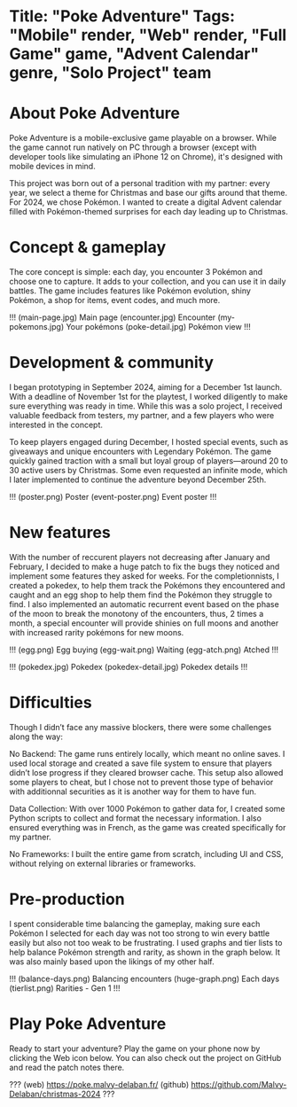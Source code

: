 Title: "Poke Adventure"
Tags: "Mobile" render, "Web" render, "Full Game" game, "Advent Calendar" genre, "Solo Project" team
=====
# About Poke Adventure
Poke Adventure is a mobile-exclusive game playable on a browser. While the game cannot run natively on PC through a browser (except with developer tools like simulating an iPhone 12 on Chrome), it's designed with mobile devices in mind.

This project was born out of a personal tradition with my partner: every year, we select a theme for Christmas and base our gifts around that theme. For 2024, we chose Pokémon. I wanted to create a digital Advent calendar filled with Pokémon-themed surprises for each day leading up to Christmas.

# Concept & gameplay
The core concept is simple: each day, you encounter 3 Pokémon and choose one to capture. It adds to your collection, and you can use it in daily battles. The game includes features like Pokémon evolution, shiny Pokémon, a shop for items, event codes, and much more.

!!!
(main-page.jpg) Main page
(encounter.jpg) Encounter
(my-pokemons.jpg) Your pokémons
(poke-detail.jpg) Pokémon view
!!!

# Development & community
I began prototyping in September 2024, aiming for a December 1st launch. With a deadline of November 1st for the playtest, I worked diligently to make sure everything was ready in time. While this was a solo project, I received valuable feedback from testers, my partner, and a few players who were interested in the concept.

To keep players engaged during December, I hosted special events, such as giveaways and unique encounters with Legendary Pokémon. The game quickly gained traction with a small but loyal group of players—around 20 to 30 active users by Christmas. Some even requested an infinite mode, which I later implemented to continue the adventure beyond December 25th.

!!!
(poster.png) Poster
(event-poster.png) Event poster
!!!

# New features
With the number of reccurent players not decreasing after January and February, I decided to make a huge patch to fix the bugs they noticed and implement some features they asked for weeks. For the completionnists, I created a pokedex, to help them track the Pokémons they encountered and caught and an egg shop to help them find the Pokémon they struggle to find. I also implemented an automatic recurrent event based on the phase of the moon to break the monotony of the encounters, thus, 2 times a month, a special encounter will provide shinies on full moons and another with increased rarity pokémons for new moons.

!!!
(egg.png) Egg buying
(egg-wait.png) Waiting
(egg-atch.png) Atched
!!!

!!!
(pokedex.jpg) Pokedex
(pokedex-detail.jpg) Pokedex details
!!!

# Difficulties
Though I didn’t face any massive blockers, there were some challenges along the way:

No Backend:
The game runs entirely locally, which meant no online saves. I used local storage and created a save file system to ensure that players didn’t lose progress if they cleared browser cache. This setup also allowed some players to cheat, but I chose not to prevent those type of behavior with additionnal securities as it is another way for them to have fun.

Data Collection:
With over 1000 Pokémon to gather data for, I created some Python scripts to collect and format the necessary information. I also ensured everything was in French, as the game was created specifically for my partner.

No Frameworks:
I built the entire game from scratch, including UI and CSS, without relying on external libraries or frameworks.

# Pre-production
I spent considerable time balancing the gameplay, making sure each Pokémon I selected for each day was not too strong to win every battle easily but also not too weak to be frustrating. I used graphs and tier lists to help balance Pokémon strength and rarity, as shown in the graph below. It was also mainly based upon the likings of my other half.

!!!
(balance-days.png) Balancing encounters
(huge-graph.png) Each days
(tierlist.png) Rarities - Gen 1
!!!

# Play Poke Adventure
Ready to start your adventure? Play the game on your phone now by clicking the Web icon below. You can also check out the project on GitHub and read the patch notes there.

???
(web) https://poke.malvy-delaban.fr/
(github) https://github.com/Malvy-Delaban/christmas-2024
???
